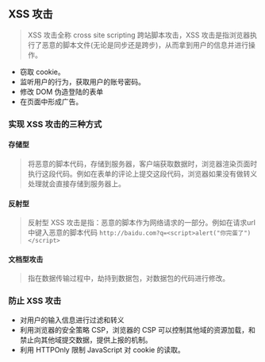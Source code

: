 ## XSS 攻击
> XSS 攻击全称 cross site scripting 跨站脚本攻击，XSS 攻击是指浏览器执行了恶意的脚本文件(无论是同步还是跨步)，从而拿到用户的信息并进行操作。
* 窃取 cookie。
* 监听用户的行为，获取用户的账号密码。
* 修改 DOM 伪造登陆的表单
* 在页面中形成广告。

### 实现 XSS 攻击的三种方式
#### 存储型
> 将恶意的脚本代码，存储到服务器，客户端获取数据时，浏览器渲染页面时执行这段代码。例如在表单的评论上提交这段代码，浏览器如果没有做转义处理就会直接存储到服务器上。

#### 反射型
> 反射型 XSS 攻击是指：恶意的脚本作为网络请求的一部分。例如在请求url中键入恶意的脚本代码
`http://baidu.com?q=<script>alert("你完蛋了")</script>`

#### 文档型攻击
> 指在数据传输过程中，劫持到数据包，对数据包的代码进行修改。

### 防止 XSS 攻击
* 对用户的输入信息进行过滤和转义
* 利用浏览器的安全策略 CSP，浏览器的 CSP 可以控制其他域的资源加载，和禁止向其他域提交数据，提供上报的机制。
* 利用 HTTPOnly 限制 JavaScript 对 cookie 的读取。













